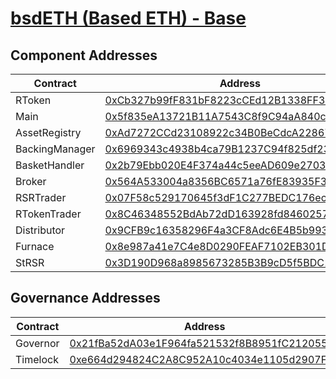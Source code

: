 # [bsdETH (Based ETH) - Base](https://basescan.org/address/0xCb327b99fF831bF8223cCEd12B1338FF3aA322Ff)

## Component Addresses

| Contract       | Address                                                                                                               | Implementation | Version |
| -------------- | --------------------------------------------------------------------------------------------------------------------- | -------------- | ------- |
| RToken         | [0xCb327b99fF831bF8223cCEd12B1338FF3aA322Ff](https://basescan.org/address/0xCb327b99fF831bF8223cCEd12B1338FF3aA322Ff) |
| Main           | [0x5f835eA13721B11A7543C8f9C94aA840c1f2Da52](https://basescan.org/address/0x5f835eA13721B11A7543C8f9C94aA840c1f2Da52) |
| AssetRegistry  | [0xAd7272CCd23108922c34B0BeCdcA228671208EfE](https://basescan.org/address/0xAd7272CCd23108922c34B0BeCdcA228671208EfE) |
| BackingManager | [0x6969343c4938b4ca79B1237C94f825df23A9905d](https://basescan.org/address/0x6969343c4938b4ca79B1237C94f825df23A9905d) |
| BasketHandler  | [0x2b79Ebb020E4F374a44c5eeAD609e2703Fb3DDc4](https://basescan.org/address/0x2b79Ebb020E4F374a44c5eeAD609e2703Fb3DDc4) |
| Broker         | [0x564A533004a8356BC6571a76fE83935F38C23b1E](https://basescan.org/address/0x564A533004a8356BC6571a76fE83935F38C23b1E) |
| RSRTrader      | [0x07F58c529170645f3dF1C277BEDC176ecEB97A0E](https://basescan.org/address/0x07F58c529170645f3dF1C277BEDC176ecEB97A0E) |
| RTokenTrader   | [0x8C46348552BdAb72dD163928fd8460257089F8F9](https://basescan.org/address/0x8C46348552BdAb72dD163928fd8460257089F8F9) |
| Distributor    | [0x9CFB9c16358296F4a3CF8Adc6E4B5b9937c9359f](https://basescan.org/address/0x9CFB9c16358296F4a3CF8Adc6E4B5b9937c9359f) |
| Furnace        | [0x8e987a41e7C4e8D0290FEAF7102EB301Db1540A8](https://basescan.org/address/0x8e987a41e7C4e8D0290FEAF7102EB301Db1540A8) |
| StRSR          | [0x3D190D968a8985673285B3B9cD5f5BDC12c9b368](https://basescan.org/address/0x3D190D968a8985673285B3B9cD5f5BDC12c9b368) |

## Governance Addresses

| Contract | Address                                                                                                               |
| -------- | --------------------------------------------------------------------------------------------------------------------- |
| Governor | [0x21fBa52dA03e1F964fa521532f8B8951fC212055](https://basescan.org/address/0x21fBa52dA03e1F964fa521532f8B8951fC212055) |
| Timelock | [0xe664d294824C2A8C952A10c4034e1105d2907F46](https://basescan.org/address/0xe664d294824C2A8C952A10c4034e1105d2907F46) |
